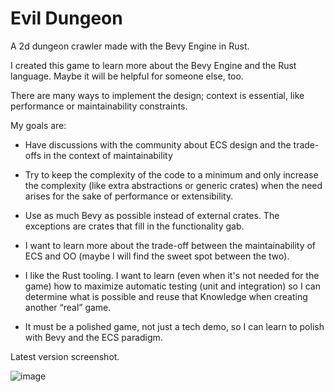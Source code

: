 # Evil Dungeon

A 2d dungeon crawler made with the Bevy Engine in Rust. 

I created this game to learn more about the Bevy Engine and the Rust language. Maybe it will be helpful for someone else, too.


There are many ways to implement the design; context is essential, like performance or maintainability constraints.

My goals are:

- Have discussions with the community about ECS design and the trade-offs in the context of maintainability

- Try to keep the complexity of the code to a minimum and only increase the complexity (like extra abstractions or generic crates) when the need arises for the sake of performance or extensibility.

- Use as much Bevy as possible instead of external crates. The exceptions are crates that fill in the functionality gab.

- I want to learn more about the trade-off between the maintainability of ECS and OO (maybe I will find the sweet spot between the two).

- I like the Rust tooling. I want to learn (even when it's not needed for the game) how to maximize automatic testing (unit and integration) so I can determine what is possible and reuse that Knowledge when creating another “real” game.

- It must be a polished game, not just a tech demo, so I can learn to polish with Bevy and the ECS paradigm.


Latest version screenshot.


![image](https://github.com/Retrodad0001/evil_dungeon/assets/9283221/389f5b44-6fff-4718-a85b-d85397e3ce0b)




